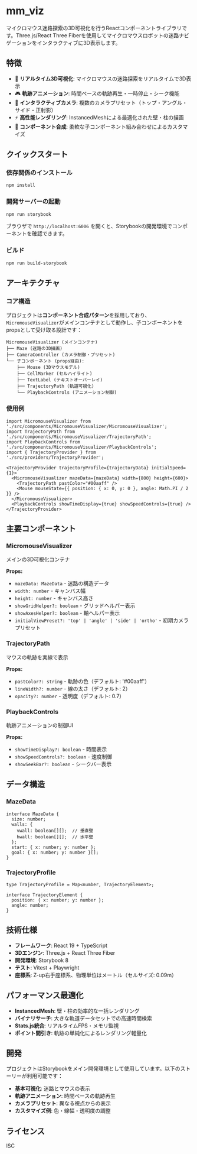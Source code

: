 # mm_viz

マイクロマウス迷路探索の3D可視化を行うReactコンポーネントライブラリです。Three.js/React Three Fiberを使用してマイクロマウスロボットの迷路ナビゲーションをインタラクティブに3D表示します。

## 特徴

- 🎯 **リアルタイム3D可視化**: マイクロマウスの迷路探索をリアルタイムで3D表示
- 🎮 **軌跡アニメーション**: 時間ベースの軌跡再生・一時停止・シーク機能
- 📱 **インタラクティブカメラ**: 複数のカメラプリセット（トップ・アングル・サイド・正射影）
- ⚡ **高性能レンダリング**: InstancedMeshによる最適化された壁・柱の描画
- 🔧 **コンポーネント合成**: 柔軟な子コンポーネント組み合わせによるカスタマイズ

## クイックスタート

### 依存関係のインストール

```bash
npm install
```

### 開発サーバーの起動

```bash
npm run storybook
```

ブラウザで `http://localhost:6006` を開くと、Storybookの開発環境でコンポーネントを確認できます。

### ビルド

```bash
npm run build-storybook
```

## アーキテクチャ

### コア構造

プロジェクトは**コンポーネント合成パターン**を採用しており、`MicromouseVisualizer`がメインコンテナとして動作し、子コンポーネントをpropsとして受け取る設計です：

```
MicromouseVisualizer (メインコンテナ)
├── Maze (迷路の3D描画)
├── CameraController (カメラ制御・プリセット)
└── 子コンポーネント (props経由):
    ├── Mouse (3Dマウスモデル)
    ├── CellMarker (セルハイライト)
    ├── TextLabel (テキストオーバーレイ)
    ├── TrajectoryPath (軌道可視化)
    └── PlaybackControls (アニメーション制御)
```

### 使用例

```tsx
import MicromouseVisualizer from './src/components/MicromouseVisualizer/MicromouseVisualizer';
import TrajectoryPath from './src/components/MicromouseVisualizer/TrajectoryPath';
import PlaybackControls from './src/components/MicromouseVisualizer/PlaybackControls';
import { TrajectoryProvider } from './src/providers/TrajectoryProvider';

<TrajectoryProvider trajectoryProfile={trajectoryData} initialSpeed={1}>
  <MicromouseVisualizer mazeData={mazeData} width={800} height={600}>
    <TrajectoryPath pastColor="#00aaff" />
    <Mouse mouseState={{ position: { x: 0, y: 0 }, angle: Math.PI / 2 }} />
  </MicromouseVisualizer>
  <PlaybackControls showTimeDisplay={true} showSpeedControls={true} />
</TrajectoryProvider>
```

## 主要コンポーネント

### MicromouseVisualizer

メインの3D可視化コンテナ

**Props:**
- `mazeData: MazeData` - 迷路の構造データ
- `width: number` - キャンバス幅
- `height: number` - キャンバス高さ
- `showGridHelper?: boolean` - グリッドヘルパー表示
- `showAxesHelper?: boolean` - 軸ヘルパー表示
- `initialViewPreset?: 'top' | 'angle' | 'side' | 'ortho'` - 初期カメラプリセット

### TrajectoryPath

マウスの軌跡を実線で表示

**Props:**
- `pastColor?: string` - 軌跡の色（デフォルト: '#00aaff'）
- `lineWidth?: number` - 線の太さ（デフォルト: 2）
- `opacity?: number` - 透明度（デフォルト: 0.7）

### PlaybackControls

軌跡アニメーションの制御UI

**Props:**
- `showTimeDisplay?: boolean` - 時間表示
- `showSpeedControls?: boolean` - 速度制御
- `showSeekBar?: boolean` - シークバー表示

## データ構造

### MazeData
```tsx
interface MazeData {
  size: number;
  walls: {
    vwall: boolean[][];  // 垂直壁
    hwall: boolean[][];  // 水平壁
  };
  start: { x: number; y: number };
  goal: { x: number; y: number }[];
}
```

### TrajectoryProfile
```tsx
type TrajectoryProfile = Map<number, TrajectoryElement>;

interface TrajectoryElement {
  position: { x: number; y: number };
  angle: number;
}
```

## 技術仕様

- **フレームワーク**: React 19 + TypeScript
- **3Dエンジン**: Three.js + React Three Fiber
- **開発環境**: Storybook 8
- **テスト**: Vitest + Playwright
- **座標系**: Z-up右手座標系、物理単位はメートル（セルサイズ: 0.09m）

## パフォーマンス最適化

- **InstancedMesh**: 壁・柱の効率的な一括レンダリング
- **バイナリサーチ**: 大きな軌道データセットでの高速時間検索
- **Stats.js統合**: リアルタイムFPS・メモリ監視
- **ポイント間引き**: 軌跡の単純化によるレンダリング軽量化

## 開発

プロジェクトはStorybookをメイン開発環境として使用しています。以下のストーリーが利用可能です：

- **基本可視化**: 迷路とマウスの表示
- **軌跡アニメーション**: 時間ベースの軌跡再生
- **カメラプリセット**: 異なる視点からの表示
- **カスタマイズ例**: 色・線幅・透明度の調整

## ライセンス

ISC